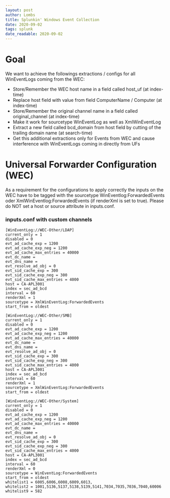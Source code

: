 ```yaml
---
layout: post
author: Lombs
title: Splunkin' Windows Event Collection
date: 2020-09-02
tags: splunk
date_readable: 2020-09-02
---
```


# Goal
 
We want to achieve the followings extractions / configs for all WinEventLogs coming from the WEC:
- Store/Remember the WEC host name in a field called host_uf (at index-time)
- Replace host field with value from field ComputerName / Computer (at index-time)
- Store/Remember the original channel name in a field called original_channel (at index-time)
- Make it work for sourcetype WinEventLog as well as XmlWinEventLog
- Extract a new field called bcd_domain from host field by cutting of the trailing domain name (at search-time)
- Get this additional extractions only for Events from WEC and cause interference with WinEventLogs coming in directly from UFs
 
# Universal Forwarder Configuration (WEC)
 
As a requirement for the configurations to apply correctly the inputs on the WEC have to be tagged with the sourcetype WinEventlog:ForwardedEvents oder XmlWinEventlog:ForwardedEvents (if renderXml is set to true). Please do NOT set a host or source attribute in inputs.conf.

### inputs.conf with custom channels

```
[WinEventLog://WEC-Other/LDAP]
current_only = 1
disabled = 0
evt_ad_cache_exp = 1200
evt_ad_cache_exp_neg = 1200
evt_ad_cache_max_entries = 40000
evt_dc_name = 
evt_dns_name = 
evt_resolve_ad_obj = 0
evt_sid_cache_exp = 300
evt_sid_cache_exp_neg = 300
evt_sid_cache_max_entries = 4000
host = CA-APL3001
index = sec_ad_bcd
interval = 60
renderXml = 1
sourcetype = XmlWinEventLog:ForwardedEvents
start_from = oldest
 
[WinEventLog://WEC-Other/SMB]
current_only = 1
disabled = 0
evt_ad_cache_exp = 1200
evt_ad_cache_exp_neg = 1200
evt_ad_cache_max_entries = 40000
evt_dc_name = 
evt_dns_name = 
evt_resolve_ad_obj = 0
evt_sid_cache_exp = 300
evt_sid_cache_exp_neg = 300
evt_sid_cache_max_entries = 4000
host = CA-APL3001
index = sec_ad_bcd
interval = 60
renderXml = 1
sourcetype = XmlWinEventLog:ForwardedEvents
start_from = oldest
 
[WinEventLog://WEC-Other/System]
current_only = 1
disabled = 0
evt_ad_cache_exp = 1200
evt_ad_cache_exp_neg = 1200
evt_ad_cache_max_entries = 40000
evt_dc_name = 
evt_dns_name = 
evt_resolve_ad_obj = 0
evt_sid_cache_exp = 300
evt_sid_cache_exp_neg = 300
evt_sid_cache_max_entries = 4000
host = CA-APL3001
index = sec_ad_bcd
interval = 60
renderXml = 0
sourcetype = WinEventLog:ForwardedEvents
start_from = oldest
whitelist1 = 6005,6006,6008,6009,6013,
whitelist2 = 1001,5136,5137,5138,5139,5141,7034,7035,7036,7040,60006
whitelist9 = 582
```